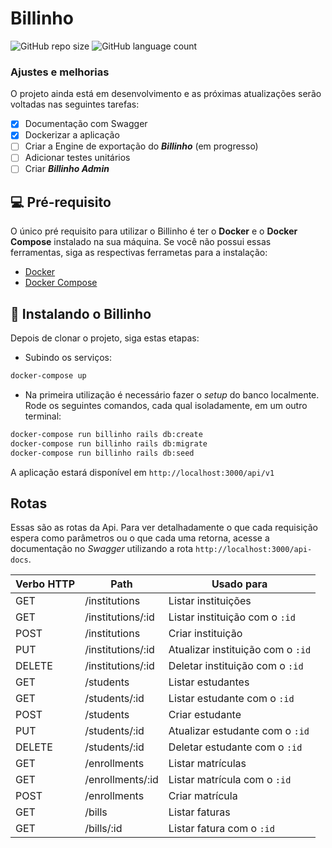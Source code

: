 # Billinho

<!---Esses são exemplos. Veja https://shields.io para outras pessoas ou para personalizar este conjunto de escudos. Você pode querer incluir dependências, status do projeto e informações de licença aqui--->

![GitHub repo size](https://img.shields.io/github/repo-size/lucsduartee/billinho?style=for-the-badge)
![GitHub language count](https://img.shields.io/github/languages/count/lucsduartee/billinho?style=for-the-badge)

<!---<img src="exemplo-image.png" alt="exemplo imagem">--->

### Ajustes e melhorias

O projeto ainda está em desenvolvimento e as próximas atualizações serão voltadas nas seguintes tarefas:
- [x] Documentação com Swagger
- [x] Dockerizar a aplicação
- [ ] Criar a Engine de exportação do ***Billinho*** (em progresso)
- [ ] Adicionar testes unitários
- [ ] Criar ***Billinho Admin***

## 💻 Pré-requisito

O único pré requisito para utilizar o Billinho é ter o **Docker** e o **Docker Compose** instalado na sua máquina.
Se você não possui essas ferramentas, siga as respectivas ferrametas para a instalação:
- [Docker](https://docs.docker.com/engine/install/ubuntu/)
- [Docker Compose](https://docs.docker.com/compose/install/linux/)

## 🚀 Instalando o Billinho

Depois de clonar o projeto, siga estas etapas:
- Subindo os serviços:
```sh
docker-compose up
```
- Na primeira utilização é necessário fazer o _setup_ do banco localmente. Rode os seguintes comandos,
 cada qual isoladamente, em um outro terminal:
```sh
docker-compose run billinho rails db:create
docker-compose run billinho rails db:migrate
docker-compose run billinho rails db:seed
```
A aplicação estará disponível em `http://localhost:3000/api/v1`

## Rotas
Essas são as rotas da Api. Para ver detalhadamente o que cada requisição espera como parâmetros ou o que cada uma retorna,
acesse a documentação no _Swagger_ utilizando a rota `http://localhost:3000/api-docs`.

| Verbo HTTP | Path               | Usado para                        |
|---         |---                 |---                                |
|    GET     | /institutions      | Listar instituições               |
|    GET     | /institutions/:id  | Listar instituição com o `:id`    |
|   POST     | /institutions      | Criar instituição                 |
|    PUT     | /institutions/:id  | Atualizar instituição com o `:id` |
| DELETE     | /institutions/:id  | Deletar instituição com o `:id`   |
|    GET     | /students          | Listar estudantes                 |
|    GET     | /students/:id      | Listar estudante com o `:id`      |
|   POST     | /students          | Criar estudante                   |
|    PUT     | /students/:id      | Atualizar estudante com o `:id`   |
| DELETE     | /students/:id      | Deletar estudante com o `:id`     |
|    GET     | /enrollments       | Listar matrículas                 |
|    GET     | /enrollments/:id   | Listar matrícula com o `:id`      |
|   POST     | /enrollments       | Criar matrícula                   |
|    GET     | /bills             | Listar faturas                    |
|    GET     | /bills/:id         | Listar fatura com o `:id`         |
